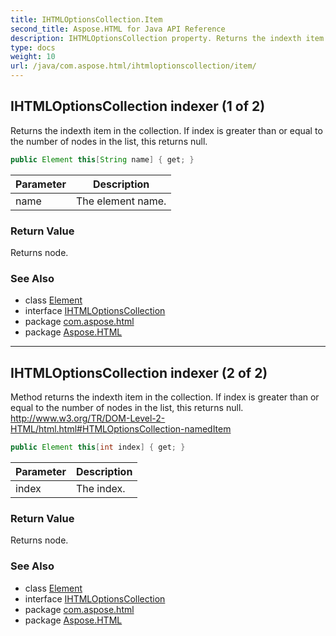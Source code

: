 ```yaml
---
title: IHTMLOptionsCollection.Item
second_title: Aspose.HTML for Java API Reference
description: IHTMLOptionsCollection property. Returns the indexth item in the collection. If index is greater than or equal to the number of nodes in the list this returns null
type: docs
weight: 10
url: /java/com.aspose.html/ihtmloptionscollection/item/
---
```

## IHTMLOptionsCollection indexer (1 of 2)

Returns the indexth item in the collection. If index is greater than or equal to the number of nodes in the list, this returns null.

```java
public Element this[String name] { get; }
```

| Parameter | Description |
| --- | --- |
| name | The element name. |

### Return Value

Returns node.

### See Also

* class [Element](../../../com.aspose.html.dom/element/)
* interface [IHTMLOptionsCollection](../)
* package [com.aspose.html](../../ihtmloptionscollection/)
* package [Aspose.HTML](../../../)

---

## IHTMLOptionsCollection indexer (2 of 2)

Method returns the indexth item in the collection. If index is greater than or equal to the number of nodes in the list, this returns null. http://www.w3.org/TR/DOM-Level-2-HTML/html.html#HTMLOptionsCollection-namedItem

```java
public Element this[int index] { get; }
```

| Parameter | Description |
| --- | --- |
| index | The index. |

### Return Value

Returns node.

### See Also

* class [Element](../../../com.aspose.html.dom/element/)
* interface [IHTMLOptionsCollection](../)
* package [com.aspose.html](../../ihtmloptionscollection/)
* package [Aspose.HTML](../../../)
